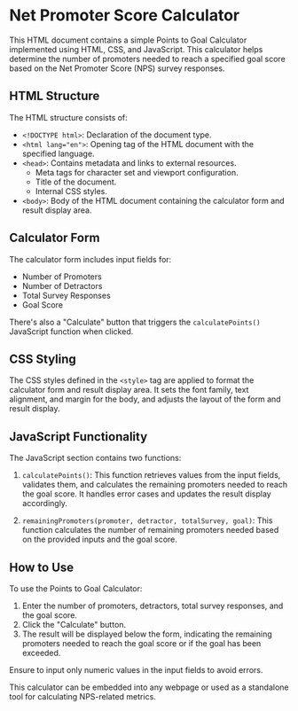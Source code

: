 # Net Promoter Score Calculator

This HTML document contains a simple Points to Goal Calculator implemented using HTML, CSS, and JavaScript. This calculator helps determine the number of promoters needed to reach a specified goal score based on the Net Promoter Score (NPS) survey responses.

## HTML Structure

The HTML structure consists of:

- `<!DOCTYPE html>`: Declaration of the document type.
- `<html lang="en">`: Opening tag of the HTML document with the specified language.
- `<head>`: Contains metadata and links to external resources.
  - Meta tags for character set and viewport configuration.
  - Title of the document.
  - Internal CSS styles.
- `<body>`: Body of the HTML document containing the calculator form and result display area.

## Calculator Form

The calculator form includes input fields for:

- Number of Promoters
- Number of Detractors
- Total Survey Responses
- Goal Score

There's also a "Calculate" button that triggers the `calculatePoints()` JavaScript function when clicked.

## CSS Styling

The CSS styles defined in the `<style>` tag are applied to format the calculator form and result display area. It sets the font family, text alignment, and margin for the body, and adjusts the layout of the form and result display.

## JavaScript Functionality

The JavaScript section contains two functions:

1. `calculatePoints()`: This function retrieves values from the input fields, validates them, and calculates the remaining promoters needed to reach the goal score. It handles error cases and updates the result display accordingly.

2. `remainingPromoters(promoter, detractor, totalSurvey, goal)`: This function calculates the number of remaining promoters needed based on the provided inputs and the goal score.

## How to Use

To use the Points to Goal Calculator:

1. Enter the number of promoters, detractors, total survey responses, and the goal score.
2. Click the "Calculate" button.
3. The result will be displayed below the form, indicating the remaining promoters needed to reach the goal score or if the goal has been exceeded.

Ensure to input only numeric values in the input fields to avoid errors.

This calculator can be embedded into any webpage or used as a standalone tool for calculating NPS-related metrics.
